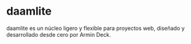 # daamlite
daamlite es un núcleo ligero y flexible para proyectos web, diseñado y desarrollado desde cero por Armin Deck.
